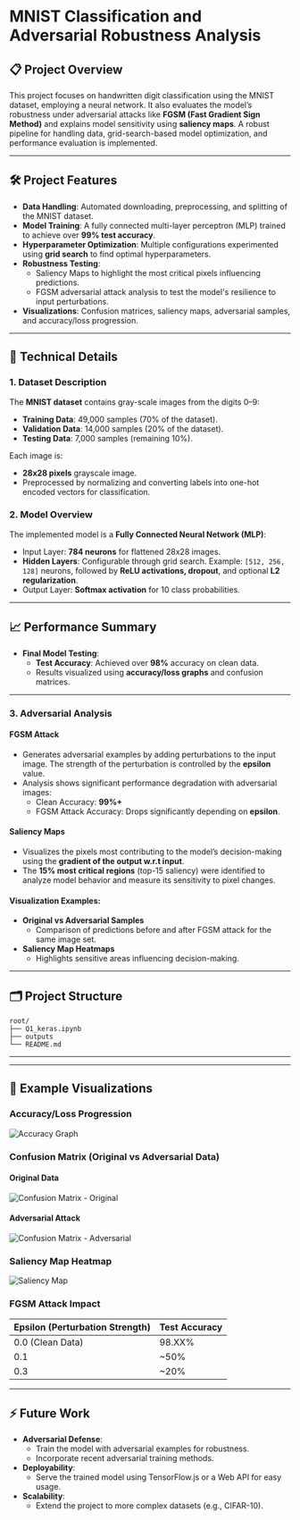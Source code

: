 # **MNIST Classification and Adversarial Robustness Analysis**

## **📋 Project Overview**
This project focuses on handwritten digit classification using the MNIST dataset, employing a neural network. It also evaluates the model’s robustness under adversarial attacks like **FGSM (Fast Gradient Sign Method)** and explains model sensitivity using **saliency maps**. A robust pipeline for handling data, grid-search-based model optimization, and performance evaluation is implemented.

---

## **🛠️ Project Features**
- **Data Handling**: Automated downloading, preprocessing, and splitting of the MNIST dataset.
- **Model Training**: A fully connected multi-layer perceptron (MLP) trained to achieve over **99% test accuracy**.
- **Hyperparameter Optimization**: Multiple configurations experimented using **grid search** to find optimal hyperparameters.
- **Robustness Testing**:
  - Saliency Maps to highlight the most critical pixels influencing predictions.
  - FGSM adversarial attack analysis to test the model's resilience to input perturbations.
- **Visualizations**: Confusion matrices, saliency maps, adversarial samples, and accuracy/loss progression.

---

## **🔧 Technical Details**
### **1. Dataset Description**
The **MNIST dataset** contains gray-scale images from the digits 0–9:
- **Training Data**: 49,000 samples (70% of the dataset).
- **Validation Data**: 14,000 samples (20% of the dataset).
- **Testing Data**: 7,000 samples (remaining 10%).

Each image is:
- **28x28 pixels** grayscale image.
- Preprocessed by normalizing and converting labels into one-hot encoded vectors for classification.

### **2. Model Overview**
The implemented model is a **Fully Connected Neural Network (MLP)**:
- Input Layer: **784 neurons** for flattened 28x28 images.
- **Hidden Layers**: Configurable through grid search.
  Example: `[512, 256, 128]` neurons, followed by **ReLU activations, dropout**, and optional **L2 regularization**.
- Output Layer: **Softmax activation** for 10 class probabilities.

---

## **📈 Performance Summary**
- **Final Model Testing**:
  - **Test Accuracy**: Achieved over **98%** accuracy on clean data.
  - Results visualized using **accuracy/loss graphs** and confusion matrices.

---

### **3. Adversarial Analysis**
#### **FGSM Attack**
- Generates adversarial examples by adding perturbations to the input image. The strength of the perturbation is controlled by the **epsilon** value.
- Analysis shows significant performance degradation with adversarial images:
  - Clean Accuracy: **99%+**
  - FGSM Attack Accuracy: Drops significantly depending on **epsilon**.

#### **Saliency Maps**
- Visualizes the pixels most contributing to the model’s decision-making using the **gradient of the output w.r.t input**.
- The **15% most critical regions** (top-15 saliency) were identified to analyze model behavior and measure its sensitivity to pixel changes.

#### **Visualization Examples**:
- **Original vs Adversarial Samples**
  - Comparison of predictions before and after FGSM attack for the same image set.
- **Saliency Map Heatmaps**
  - Highlights sensitive areas influencing decision-making.

---

## **🗂️ Project Structure**
```plaintext
root/
├── Q1_keras.ipynb              
├── outputs                
└── README.md                  
```

---

---

## **🔬 Example Visualizations**
### Accuracy/Loss Progression
![Accuracy Graph](outputs/example_accuracy_graph.png)

### Confusion Matrix (Original vs Adversarial Data)
#### Original Data
![Confusion Matrix - Original](outputs/confusion_matrix_original.png)
#### Adversarial Attack
![Confusion Matrix - Adversarial](outputs/confusion_matrix_adversarial.png)

### Saliency Map Heatmap
![Saliency Map](outputs/saliency_map.png)

### FGSM Attack Impact
| **Epsilon (Perturbation Strength)** | **Test Accuracy** |
|-------------------------------------|-------------------|
| 0.0 (Clean Data)                    | 98.XX%            |
| 0.1                                 | ~50%              |
| 0.3                                 | ~20%              |

---

## **⚡ Future Work**
- **Adversarial Defense**:
  - Train the model with adversarial examples for robustness.
  - Incorporate recent adversarial training methods.
- **Deployability**:
  - Serve the trained model using TensorFlow.js or a Web API for easy usage.
- **Scalability**:
  - Extend the project to more complex datasets (e.g., CIFAR-10).

